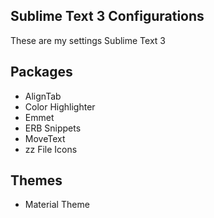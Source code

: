 ## Sublime Text 3 Configurations
These are my settings Sublime Text 3


## Packages
* AlignTab
* Color Highlighter
* Emmet
* ERB Snippets
* MoveText
* zz File Icons


## Themes
* Material Theme
